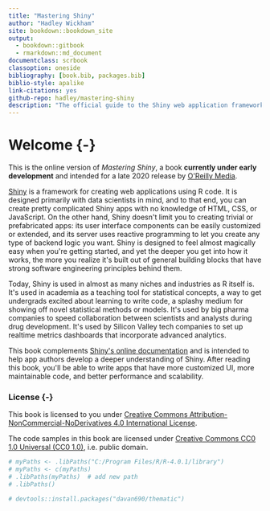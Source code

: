 ```yaml
--- 
title: "Mastering Shiny"
author: "Hadley Wickham"
site: bookdown::bookdown_site
output:
  - bookdown::gitbook
  - rmarkdown::md_document
documentclass: scrbook
classoption: oneside
bibliography: [book.bib, packages.bib]
biblio-style: apalike
link-citations: yes
github-repo: hadley/mastering-shiny
description: "The official guide to the Shiny web application framework for R."
---
```


 


# Welcome {-}

This is the online version of _Mastering Shiny_, a book **currently under early development** and intended for a late 2020 release by [O'Reilly Media](https://www.oreilly.com/).

[Shiny](https://shiny.rstudio.com/) is a framework for creating web applications using R code. It is designed primarily with data scientists in mind, and to that end, you can create pretty complicated Shiny apps with no knowledge of HTML, CSS, or JavaScript. On the other hand, Shiny doesn't limit you to creating trivial or prefabricated apps: its user interface components can be easily customized or extended, and its server uses reactive programming to let you create any type of backend logic you want. Shiny is designed to feel almost magically easy when you're getting started, and yet the deeper you get into how it works, the more you realize it's built out of general building blocks that have strong software engineering principles behind them.

Today, Shiny is used in almost as many niches and industries as R itself is. It's used in academia as a teaching tool for statistical concepts, a way to get undergrads excited about learning to write code, a splashy medium for showing off novel statistical methods or models. It's used by big pharma companies to speed collaboration between scientists and analysts during drug development. It's used by Silicon Valley tech companies to set up realtime metrics dashboards that incorporate advanced analytics.

This book complements [Shiny's online documentation](https://shiny.rstudio.com/) and is intended to help app authors develop a deeper understanding of Shiny. After reading this book, you'll be able to write apps that have more customized UI, more maintainable code, and better performance and scalability.

### License {-}

This book is licensed to you under [Creative Commons Attribution-NonCommercial-NoDerivatives 4.0 International License](http://creativecommons.org/licenses/by-nc-nd/4.0/).

The code samples in this book are licensed under [Creative Commons CC0 1.0 Universal (CC0 1.0)](https://creativecommons.org/publicdomain/zero/1.0/), i.e. public domain.






```r
# myPaths <- .libPaths("C:/Program Files/R/R-4.0.1/library")
# myPaths <- c(myPaths)
# .libPaths(myPaths)  # add new path
# .libPaths()

# devtools::install.packages("davan690/thematic")
```
